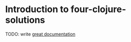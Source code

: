 # Introduction to four-clojure-solutions

TODO: write [great documentation](http://jacobian.org/writing/what-to-write/)
